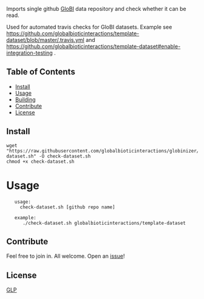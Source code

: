 Imports single github [GloBI](https://globalbioticinteractions.org) data repository and check whether it can be read.

Used for automated travis checks for GloBI datasets. Example see https://github.com/globalbioticinteractions/template-dataset/blob/master/.travis.yml and https://github.com/globalbioticinteractions/template-dataset#enable-integration-testing .

## Table of Contents

- [Install](#install)
- [Usage](#usage)
- [Building](#building)
- [Contribute](#contribute)
- [License](#license)

## Install

```
wget "https://raw.githubusercontent.com/globalbioticinteractions/globinizer/master/check-dataset.sh" -O check-dataset.sh
chmod +x check-dataset.sh
```

# Usage 
```
   usage:
     check-dataset.sh [github repo name] 
 
   example:
      ./check-dataset.sh globalbioticinteractions/template-dataset
```

## Contribute

Feel free to join in. All welcome. Open an [issue](https://github.com/globalbioticinteractions/globinizer/issues)!

## License

[GLP](LICENSE)
